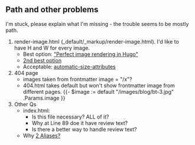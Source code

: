 ## Path and other problems
I'm stuck, please explain what I'm missing - the trouble seems to be mostly path. 

1. render-image.html (_default/_markup/render-image.html). I'd like to have H and W for every image.
   - Best option: ["Perfect image rendering in Hugo"](https://ryanfleck.ca/2023/perfected-image-rendering-in-hugo/)
   - [2nd best option](https://christianoliff.com/blog/markdown-render-hooks-in-hugo/)
   - Acceptable: [automatic-size-attributes](https://werat.dev/blog/automatic-image-size-attributes-in-hugo/)
2. 404 page
   - images taken from frontmatter image = "/x"?
   - 404.html takes default but won't show frontmatter image from different pages. {{- $image := default "/images/blog/bt-3.jpg" .Params.image }}
3. Other Qs
   - index.html:
     - Is this file necessary? ALL of it?
     - Why at Line 89 doe it have review text?
     - Is there a better way to handle review text?
   - Why [2 Aliases?](/images/Aliases.png)
